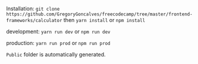 Installation: `git clone https://github.com/GregoryGoncalves/freecodecamp/tree/master/frontend-frameworks/calculator`
then `yarn install` or `npm install`

development: `yarn run dev` or `npm run dev`  

production: `yarn run prod` or `npm run prod`  

`Public` folder is automatically generated.

